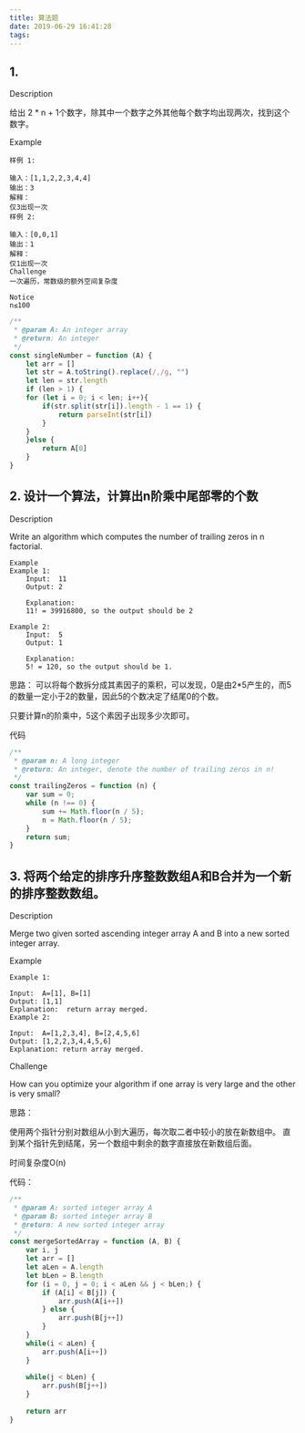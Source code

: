 ```yaml
---
title: 算法题
date: 2019-06-29 16:41:28
tags:
---
```

## 1. 
Description

给出 2 * n + 1个数字，除其中一个数字之外其他每个数字均出现两次，找到这个数字。

Example
```
样例 1:

输入：[1,1,2,2,3,4,4]
输出：3
解释：
仅3出现一次
样例 2:

输入：[0,0,1]
输出：1
解释：
仅1出现一次
Challenge
一次遍历，常数级的额外空间复杂度

Notice
n≤100
```

```js
/**
 * @param A: An integer array
 * @return: An integer
 */
const singleNumber = function (A) {
    let arr = []
    let str = A.toString().replace(/,/g, "")
    let len = str.length
    if (len > 1) {
    for (let i = 0; i < len; i++){
        if(str.split(str[i]).length - 1 == 1) {
            return parseInt(str[i])
        }
    }
    }else {
        return A[0]
    }
}
```

## 2. 设计一个算法，计算出n阶乘中尾部零的个数
Description

Write an algorithm which computes the number of trailing zeros in n factorial.

```
Example
Example 1:
	Input:  11
	Output: 2
	
	Explanation: 
	11! = 39916800, so the output should be 2

Example 2:
	Input:  5
	Output: 1
	
	Explanation: 
	5! = 120, so the output should be 1.
```

思路：
可以将每个数拆分成其素因子的乘积，可以发现，0是由2*5产生的，而5的数量一定小于2的数量，因此5的个数决定了结尾0的个数。

只要计算n的阶乘中，5这个素因子出现多少次即可。

代码

```js
/**
 * @param n: A long integer
 * @return: An integer, denote the number of trailing zeros in n!
 */
const trailingZeros = function (n) {
    var sum = 0;
    while (n !== 0) {
        sum += Math.floor(n / 5);
        n = Math.floor(n / 5);
    }
    return sum;
} 
```

## 3. 将两个给定的排序升序整数数组A和B合并为一个新的排序整数数组。

Description

Merge two given sorted ascending integer array A and B into a new sorted integer array.

Example
```
Example 1:

Input:  A=[1], B=[1]
Output: [1,1]	
Explanation:  return array merged.
Example 2:

Input:  A=[1,2,3,4], B=[2,4,5,6]
Output: [1,2,2,3,4,4,5,6]	
Explanation: return array merged.
```

Challenge

How can you optimize your algorithm if one array is very large and the other is very small?

思路：

使用两个指针分别对数组从小到大遍历，每次取二者中较小的放在新数组中。
直到某个指针先到结尾，另一个数组中剩余的数字直接放在新数组后面。

时间复杂度O(n)

代码：

```js
/**
 * @param A: sorted integer array A
 * @param B: sorted integer array B
 * @return: A new sorted integer array
 */
const mergeSortedArray = function (A, B) {
    var i, j
    let arr = []
    let aLen = A.length
    let bLen = B.length
    for (i = 0, j = 0; i < aLen && j < bLen;) {
        if (A[i] < B[j]) {
            arr.push(A[i++])
        } else {
            arr.push(B[j++])
        }
    }
    while(i < aLen) {
        arr.push(A[i++])
    }
    
    while(j < bLen) {
        arr.push(B[j++])
    }
    
    return arr
}
```
